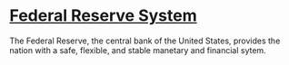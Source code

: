 # [Federal Reserve System](https://www.federalreserve.gov/)  
The Federal Reserve, the central bank of the United States, provides the nation with a safe, flexible, and stable manetary and financial sytem.
